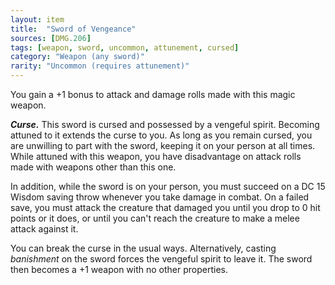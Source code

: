 ```yaml
---
layout: item
title:  "Sword of Vengeance"
sources: [DMG.206]
tags: [weapon, sword, uncommon, attunement, cursed]
category: "Weapon (any sword)"
rarity: "Uncommon (requires attunement)"
---
```


You gain a +1 bonus to attack and damage rolls made with this magic weapon.

***Curse.*** This sword is cursed and possessed by a vengeful spirit. Becoming attuned to it extends the curse to you. As long as you remain cursed, you are unwilling to part with the sword, keeping it on your person at all times. While attuned with this weapon, you have disadvantage on attack rolls made with weapons other than this one.

In addition, while the sword is on your person, you must succeed on a DC 15 Wisdom saving throw whenever you take damage in combat. On a failed save, you must attack the creature that damaged you until you drop to 0 hit points or it does, or until you can't reach the creature to make a melee attack against it.

You can break the curse in the usual ways. Alternatively, casting _banishment_ on the sword forces the vengeful spirit to leave it. The sword then becomes a +1 weapon with no other properties.